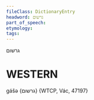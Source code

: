 ```yaml
---
fileClass: DictionaryEntry
headword: גרשום
part_of_speech: 
etymology: 
tags: 
---
```

גרשום

WESTERN
========

gášə {גרשום} {WTCP, Vác, 47197}